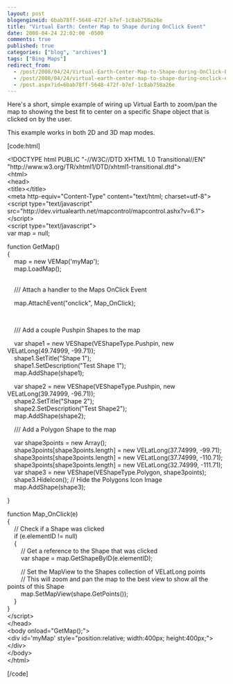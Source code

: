 ```yaml
---
layout: post
blogengineid: 6bab78ff-5648-472f-b7ef-1c8ab758a26e
title: "Virtual Earth: Center Map to Shape during OnClick Event"
date: 2008-04-24 22:02:00 -0500
comments: true
published: true
categories: ["blog", "archives"]
tags: ["Bing Maps"]
redirect_from: 
  - /post/2008/04/24/Virtual-Earth-Center-Map-to-Shape-during-OnClick-Event
  - /post/2008/04/24/virtual-earth-center-map-to-shape-during-onclick-event
  - /post.aspx?id=6bab78ff-5648-472f-b7ef-1c8ab758a26e
---
```

<!-- more -->
<p>
Here&#39;s a short, simple example of wiring up Virtual Earth to zoom/pan the map to showing the best fit to center on a specific Shape object that is clicked on by the user. 
</p>
<p>
This example works in both 2D and 3D map modes. 
</p>
<p>
[code:html] 
</p>
<p>
&lt;!DOCTYPE html PUBLIC &quot;-//W3C//DTD XHTML 1.0 Transitional//EN&quot; &quot;http://www.w3.org/TR/xhtml1/DTD/xhtml1-transitional.dtd&quot;&gt;<br />
&lt;html&gt;<br />
&lt;head&gt;<br />
&lt;title&gt;&lt;/title&gt;<br />
&lt;meta http-equiv=&quot;Content-Type&quot; content=&quot;text/html; charset=utf-8&quot;&gt;<br />
&lt;script type=&quot;text/javascript&quot; src=&quot;http://dev.virtualearth.net/mapcontrol/mapcontrol.ashx?v=6.1&quot;&gt;&lt;/script&gt;<br />
&lt;script type=&quot;text/javascript&quot;&gt;<br />
var map = null; 
</p>
<p>
function GetMap()<br />
{<br />
&nbsp;&nbsp;&nbsp; map = new VEMap(&#39;myMap&#39;);<br />
&nbsp;&nbsp;&nbsp; map.LoadMap(); 
</p>
<p>
<br />
&nbsp;&nbsp;&nbsp; /// Attach a handler to the Maps OnClick Event 
</p>
<p>
&nbsp;&nbsp;&nbsp; map.AttachEvent(&quot;onclick&quot;, Map_OnClick); 
</p>
<p>
&nbsp;
</p>
<p>
&nbsp;&nbsp;&nbsp; /// Add a couple Pushpin Shapes to the map 
</p>
<p>
&nbsp;&nbsp;&nbsp; var shape1 = new VEShape(VEShapeType.Pushpin, new VELatLong(49.74999, -99.71));<br />
&nbsp;&nbsp;&nbsp; shape1.SetTitle(&quot;Shape 1&quot;);<br />
&nbsp;&nbsp;&nbsp; shape1.SetDescription(&quot;Test Shape 1&quot;);<br />
&nbsp;&nbsp;&nbsp; map.AddShape(shape1); 
</p>
<p>
&nbsp;&nbsp;&nbsp; var shape2 = new VEShape(VEShapeType.Pushpin, new VELatLong(39.74999, -96.71));<br />
&nbsp;&nbsp;&nbsp; shape2.SetTitle(&quot;Shape 2&quot;);<br />
&nbsp;&nbsp;&nbsp; shape2.SetDescription(&quot;Test Shape2&quot;);<br />
&nbsp;&nbsp;&nbsp; map.AddShape(shape2); 
</p>
<p>
&nbsp;&nbsp;&nbsp; /// Add a Polygon Shape to the map 
</p>
<p>
&nbsp;&nbsp;&nbsp; var shape3points = new Array();<br />
&nbsp;&nbsp;&nbsp; shape3points[shape3points.length] = new VELatLong(37.74999, -99.71);<br />
&nbsp;&nbsp;&nbsp; shape3points[shape3points.length] = new VELatLong(37.74999, -110.71);<br />
&nbsp;&nbsp;&nbsp; shape3points[shape3points.length] = new VELatLong(32.74999, -111.71);<br />
&nbsp;&nbsp;&nbsp; var shape3 = new VEShape(VEShapeType.Polygon, shape3points);<br />
&nbsp;&nbsp;&nbsp; shape3.HideIcon(); // Hide the Polygons Icon Image<br />
&nbsp;&nbsp;&nbsp; map.AddShape(shape3); 
</p>
<p>
} 
</p>
<p>
function Map_OnClick(e)<br />
{<br />
&nbsp;&nbsp;&nbsp; // Check if a Shape was clicked<br />
&nbsp;&nbsp;&nbsp; if (e.elementID != null)<br />
&nbsp;&nbsp;&nbsp; {<br />
&nbsp;&nbsp;&nbsp;&nbsp;&nbsp;&nbsp;&nbsp; // Get a reference to the Shape that was clicked<br />
&nbsp;&nbsp;&nbsp;&nbsp;&nbsp;&nbsp;&nbsp; var shape = map.GetShapeByID(e.elementID); 
</p>
<p>
&nbsp;&nbsp;&nbsp;&nbsp;&nbsp;&nbsp;&nbsp; // Set the MapView to the Shapes collection of VELatLong points<br />
&nbsp;&nbsp;&nbsp;&nbsp;&nbsp;&nbsp;&nbsp; // This will zoom and pan the map to the best view to show all the points of this Shape<br />
&nbsp;&nbsp;&nbsp;&nbsp;&nbsp;&nbsp;&nbsp; map.SetMapView(shape.GetPoints());<br />
&nbsp;&nbsp;&nbsp; }<br />
}<br />
&lt;/script&gt;<br />
&lt;/head&gt;<br />
&lt;body onload=&quot;GetMap();&quot;&gt;<br />
&lt;div id=&#39;myMap&#39; style=&quot;position:relative; width:400px; height:400px;&quot;&gt;&lt;/div&gt;<br />
&lt;/body&gt;<br />
&lt;/html&gt; 
</p>
<p>
[/code] 
</p>
